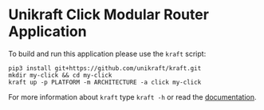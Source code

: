 # Unikraft Click Modular Router Application

To build and run this application please use the `kraft` script:

    pip3 install git+https://github.com/unikraft/kraft.git
    mkdir my-click && cd my-click
    kraft up -p PLATFORM -m ARCHITECTURE -a click my-click

For more information about `kraft` type ```kraft -h``` or read the
[documentation](http://docs.unikraft.org).
